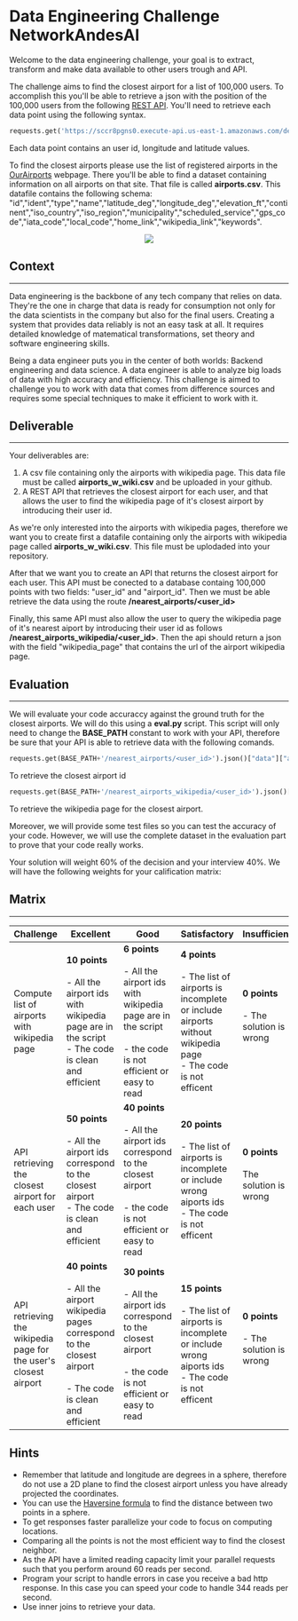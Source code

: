 # Data Engineering Challenge NetworkAndesAI

Welcome to the data engineering challenge, your goal is to extract, transform and make data available to other users trough and API. 

The challenge aims to find the closest airport for a list of 100,000 users. To accomplish this you'll be able to retrieve a json with the position of the 100,000 users from the following [REST API](https://sccr8pgns0.execute-api.us-east-1.amazonaws.com/dev/locations). You'll need to retrieve each data point using the following syntax.

``` python 
requests.get('https://sccr8pgns0.execute-api.us-east-1.amazonaws.com/dev/locations/'+str(user_id)).json()["data"]
```
 Each data point contains an user id, longitude and latitude values.

To find the closest airports please use the list of registered airports in the [OurAirports](https://ourairports.com/) webpage. There you'll be able to find a dataset containing information on all airports on that site. That file is called **airports.csv**. This datafile contains the following schema: "id","ident","type","name","latitude_deg","longitude_deg","elevation_ft","continent","iso_country","iso_region","municipality","scheduled_service","gps_code","iata_code","local_code","home_link","wikipedia_link","keywords". 


<p align="center">
  <img src="https://www.collinsdictionary.com/images/full/airport_324754607.jpg" />
</p>

## Context 
------
Data engineering is the backbone of any tech company that relies on data. They're the one in charge that data is ready for consumption not only for the data scientists in the company but also for the final users. Creating a system that provides data reliably is not an easy task at all. It requires detailed knowledge of matematical transformations, set theory and software engineering skills.

Being a data engineer puts you in the center of both worlds: Backend engineering and data science. A data engineer is able to analyze big loads of data with high accuracy and efficiency. This challenge is aimed to challenge you to work with data that comes from difference sources and requires some special techniques to make it efficient to work with it. 

## Deliverable
------
Your deliverables are:
1. A csv file containing only the airports with wikipedia page. This data file must be called **airports_w_wiki.csv** and be uploaded in your github. 
2. A REST API that retrieves the closest airport for each user, and that allows the user to find the wikipedia page of it's closest airport by introducing their user id. 

As we're only interested into the airports with wikipedia pages, therefore we want you to create first a datafile containing only the airports with wikipedia page called **airports_w_wiki.csv**. This file must be uplodaded into your repository. 

After that we want you to create an API that returns the closest airport for each user. This API must be conected to a database containg 100,000 points with two fields: "user_id" and "airport_id". Then we must be able retrieve the data using the route **/nearest_airports/<user_id>**

Finally, this same API must also allow the user to query the wikipedia page of it's nearest aiport by introducing their user id as follows **/nearest_airports_wikipedia/<user_id>**. Then the api should return a json with the field "wikipedia_page" that contains the url of the airport wikipedia page.

## Evaluation
-----
We will evaluate your code accuraccy against the ground truth for the closest airports. We will do this using a **eval.py** script. This script will only need to change the **BASE_PATH** constant to work with your API, therefore be sure that your API is able to retrieve data with the following comands. 
``` python 
requests.get(BASE_PATH+'/nearest_airports/<user_id>').json()["data"]["airport_id"]
```
To retrieve the closest airport id 

``` python 
requests.get(BASE_PATH+'/nearest_airports_wikipedia/<user_id>').json()["data"]["wikipedia_page"]
```
To retrieve the wikipedia page for the closest airport.

Moreover, we will provide some test files so you can test the accuracy of your code. However, we will use the complete dataset in the evaluation part to prove that your code really works.

Your solution will weight 60% of the decision and your interview 40%. We will have the following weights for your calification matrix:

## Matrix
-----
| Challenge | Excellent  | Good | Satisfactory |  Insufficient  |
|-------------------------------|-------------|---------------|--------------|--------------------------|
|  Compute list of airports with wikipedia page  | **10 points** </br> </br> - All the airport ids with wikipedia page are in the script </br> - The code is clean and efficient  | **6 points** </br> </br> - All the airport ids with wikipedia page are in the script </br> </br> - the code is not efficient or easy to read |**4 points** </br> </br> - The list of airports is incomplete or include airports without wikipedia page  </br> - The code is not efficent|**0 points** </br> </br>  - The solution is wrong</br> </br>    |
|  API retrieving the closest airport for each user  | **50 points** </br> </br> - All the airport ids correspond to the closest airport </br> - The code is clean and efficient  | **40 points** </br> </br> - All the airport ids correspond to the closest airport </br> </br> - the code is not efficient or easy to read |**20 points** </br> </br> - The list of airports is incomplete or include wrong aiports ids  </br> - The code is not efficent|**0 points** </br> </br>  The solution is wrong</br> </br>  |
|  API retrieving the wikipedia page for the user's closest airport  | **40 points** </br> </br> - All the airport wikipedia pages correspond to the closest airport </br> </br>  - The code is clean and efficient  | **30 points** </br> </br> - All the airport ids correspond to the closest airport </br> </br> - the code is not efficient or easy to read |**15 points** </br> </br> - The list of airports is incomplete or include wrong aiports ids  </br> - The code is not efficent|**0 points** </br> </br> - The solution is wrong</br> </br>    |

Hints
------
- Remember that latitude and longitude are degrees in a sphere, therefore do not use a 2D plane to find the closest airport unless you have already projected the coordinates. 
- You can use the [Haversine formula](https://en.wikipedia.org/wiki/Haversine_formula) to find the distance between two points in a sphere.
- To get responses faster parallelize your code to focus on computing locations.
- Comparing all the points is not the most efficient way to find the closest neighbor.
- As the API have a limited reading capacity limit your parallel requests such that you perform around 60 reads per second.
- Program your script to handle errors in case you receive a bad http response. In this case you can speed your code to handle 344 reads per second.
- Use inner joins to retrieve your data.
